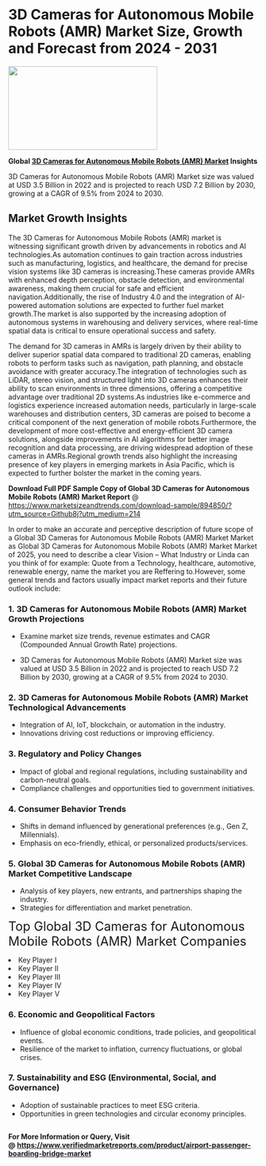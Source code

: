 <H1>3D Cameras for Autonomous Mobile Robots (AMR) Market Size, Growth and Forecast from 2024 - 2031</H1><img class="aligncenter size-medium wp-image-584254" src="https://thirdeyenews.in/wp-content/uploads/2024/09/Global-Market-Research-300x168.jpeg" alt="" width="300" height="168" /><p><strong>Global&nbsp;<a href="https://www.marketsizeandtrends.com/download-sample/894850/?utm_source=Github8j?utm_medium=214">3D Cameras for Autonomous Mobile Robots (AMR) Market</a> Insights</strong></p><p>3D Cameras for Autonomous Mobile Robots (AMR) Market size was valued at USD 3.5 Billion in 2022 and is projected to reach USD 7.2 Billion by 2030, growing at a CAGR of 9.5% from 2024 to 2030.</p><p><h2>Market Growth Insights</h2> <p>The 3D Cameras for Autonomous Mobile Robots (AMR) market is witnessing significant growth driven by advancements in robotics and AI technologies.As automation continues to gain traction across industries such as manufacturing, logistics, and healthcare, the demand for precise vision systems like 3D cameras is increasing.These cameras provide AMRs with enhanced depth perception, obstacle detection, and environmental awareness, making them crucial for safe and efficient navigation.Additionally, the rise of Industry 4.0 and the integration of AI-powered automation solutions are expected to further fuel market growth.The market is also supported by the increasing adoption of autonomous systems in warehousing and delivery services, where real-time spatial data is critical to ensure operational success and safety.</p> <p>The demand for 3D cameras in AMRs is largely driven by their ability to deliver superior spatial data compared to traditional 2D cameras, enabling robots to perform tasks such as navigation, path planning, and obstacle avoidance with greater accuracy.The integration of technologies such as LiDAR, stereo vision, and structured light into 3D cameras enhances their ability to scan environments in three dimensions, offering a competitive advantage over traditional 2D systems.As industries like e-commerce and logistics experience increased automation needs, particularly in large-scale warehouses and distribution centers, 3D cameras are poised to become a critical component of the next generation of mobile robots.Furthermore, the development of more cost-effective and energy-efficient 3D camera solutions, alongside improvements in AI algorithms for better image recognition and data processing, are driving widespread adoption of these cameras in AMRs.Regional growth trends also highlight the increasing presence of key players in emerging markets in Asia Pacific, which is expected to further bolster the market in the coming years.</p><p><span class=""><strong>Download Full PDF Sample Copy of Global 3D Cameras for Autonomous Mobile Robots (AMR) Market Report</strong> @ <a href="https://www.marketsizeandtrends.com/download-sample/894850/?utm_source=Github8j?utm_medium=214" target="_blank">https://www.marketsizeandtrends.com/download-sample/894850/?utm_source=Github8j?utm_medium=214</a></span></p><p>In order to make an accurate and perceptive description of future scope of a Global&nbsp;3D Cameras for Autonomous Mobile Robots (AMR) Market Market as Global&nbsp;3D Cameras for Autonomous Mobile Robots (AMR) Market Market of 2025, you need to describe a clear Vision &ndash; What Industry or Linda can you think of for example: Quote from a Technology, healthcare, automotive, renewable energy, name the market you are Reffering to.However, some general trends and factors usually impact market reports and their future outlook include:</p><h3>1.&nbsp;<strong>3D Cameras for Autonomous Mobile Robots (AMR) Market Growth Projections</strong></h3><ul><li>Examine market size trends, revenue estimates and CAGR (Compounded Annual Growth Rate) projections.</li><li><p>3D Cameras for Autonomous Mobile Robots (AMR) Market size was valued at USD 3.5 Billion in 2022 and is projected to reach USD 7.2 Billion by 2030, growing at a CAGR of 9.5% from 2024 to 2030.</p></li></ul><h3>2.&nbsp;<strong>3D Cameras for Autonomous Mobile Robots (AMR) Market Technological Advancements</strong></h3><ul><li>Integration of AI, IoT, blockchain, or automation in the industry.</li><li>Innovations driving cost reductions or improving efficiency.</li></ul><h3>3.&nbsp;<strong>Regulatory and Policy Changes</strong></h3><ul><li>Impact of global and regional regulations, including sustainability and carbon-neutral goals.</li><li>Compliance challenges and opportunities tied to government initiatives.</li></ul><h3>4.&nbsp;<strong>Consumer Behavior Trends</strong></h3><ul><li>Shifts in demand influenced by generational preferences (e.g., Gen Z, Millennials).</li><li>Emphasis on eco-friendly, ethical, or personalized products/services.</li></ul><h3>5.&nbsp;<strong>Global 3D Cameras for Autonomous Mobile Robots (AMR) Market Competitive Landscape</strong></h3><ul><li>Analysis of key players, new entrants, and partnerships shaping the industry.</li><li>Strategies for differentiation and market penetration.</li></ul><p data-pm-slice="1 1 []"><span style="color: inherit; font-family: inherit; font-size: 25px;">Top Global 3D Cameras for Autonomous Mobile Robots (AMR) Market Companies</span></p><div class="" data-test-id=""><p><li>Key Player I</li><li> Key Player II</li><li> Key Player III</li><li> Key Player IV</li><li> Key Player V</li></p></div><h3>6.&nbsp;<strong>Economic and Geopolitical Factors</strong></h3><ul><li>Influence of global economic conditions, trade policies, and geopolitical events.</li><li>Resilience of the market to inflation, currency fluctuations, or global crises.</li></ul><h3>7.&nbsp;<strong>Sustainability and ESG (Environmental, Social, and Governance)</strong></h3><ul><li>Adoption of sustainable practices to meet ESG criteria.</li><li>Opportunities in green technologies and circular economy principles.</li></ul><h2><strong style="font-size: 14px;">For More Information or Query, Visit @&nbsp;</strong><a style="background-color: #ffffff; font-size: 14px;" href="https://www.marketsizeandtrends.com/report/3d-cameras-for-autonomous-mobile-robots-amr-market/" target="_blank">https://www.verifiedmarketreports.com/product/airport-passenger-boarding-bridge-market</a></h2>